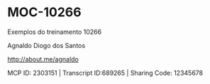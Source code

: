 MOC-10266
=========

Exemplos do treinamento 10266

Agnaldo Diogo dos Santos

http://about.me/agnaldo

MCP ID: 2303151 | Transcript ID:689265 | Sharing Code: 12345678
